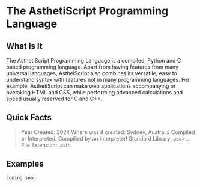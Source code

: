 # The AsthetiScript Programming Language

## What Is It
The AsthetiScript Programming Language is a compiled, Python and C based programming language. Apart from having features from many universal languages, AstheiScript also combines its versatile, easy to understand syntax with features not in many programming languages. For example, AsthetiScript can make web applications accompanying or ovetaking HTML and CSS, while performing advanced calculations and speed usually reserved for C and C++.

## Quick Facts
>Year Created: 2024
>Where was it created: Sydney, Australia
>Compiled or Interpreted: Compilied by an interpreter!
>Standard Library: asc>...
>File Extension: .asth

## Examples
```coming soon```
